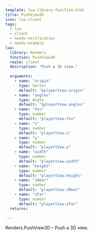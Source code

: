 ```yaml
---
template: lua-library-function.html
title: PushView3D
icon: lua-client
tags:
  - lua
  - client
  - needs-verification
  - needs-example
lua:
  library: Renders
  function: PushView3D
  realm: client
  description: "Push a 3D view."
  
  arguments:
    - name: "origin"
      type: Vector
      default: "&playerView.origin"
    - name: "angles"
      type: Angle
      default: "&playerView.angles"
    - name: "fov"
      type: number
      default: "playerView.fov"
    - name: "x"
      type: number
      default: "playerView.x"
    - name: "y"
      type: number
      default: "playerView.y"
    - name: "width"
      type: number
      default: "playerView.width"
    - name: "height"
      type: number
      default: "playerView.height"
    - name: "zNear"
      type: number
      default: "playerView.zNear"
    - name: "zFar"
      type: number
      default: "playerView.zFar"
  returns:
    
---
```


<div class="lua__search__keywords">
Renders.PushView3D &#x2013; Push a 3D view.
</div>

